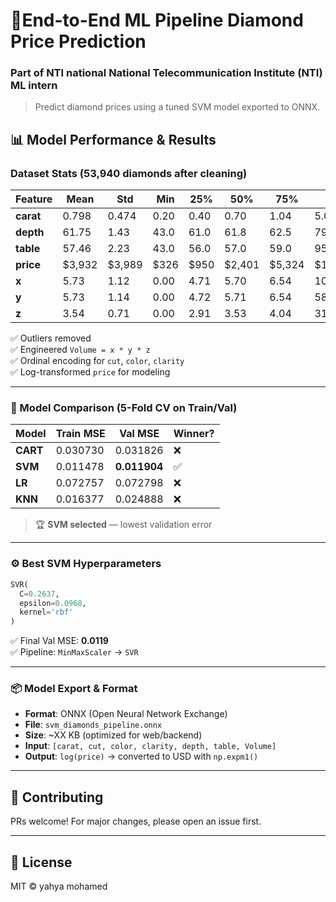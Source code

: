 # 💎End-to-End ML Pipeline Diamond Price Prediction 
### Part of NTI national National Telecommunication Institute (NTI) ML intern
> Predict diamond prices using a tuned SVM model exported to ONNX.

## 📊 Model Performance & Results

### Dataset Stats (53,940 diamonds after cleaning)

| Feature | Mean | Std | Min | 25% | 50% | 75% | Max |
|---------|------|-----|-----|-----|-----|-----|-----|
| **carat** | 0.798 | 0.474 | 0.20 | 0.40 | 0.70 | 1.04 | 5.01 |
| **depth** | 61.75 | 1.43 | 43.0 | 61.0 | 61.8 | 62.5 | 79.0 |
| **table** | 57.46 | 2.23 | 43.0 | 56.0 | 57.0 | 59.0 | 95.0 |
| **price** | $3,932 | $3,989 | $326 | $950 | $2,401 | $5,324 | $18,823 |
| **x** | 5.73 | 1.12 | 0.00 | 4.71 | 5.70 | 6.54 | 10.74 |
| **y** | 5.73 | 1.14 | 0.00 | 4.72 | 5.71 | 6.54 | 58.90 |
| **z** | 3.54 | 0.71 | 0.00 | 2.91 | 3.53 | 4.04 | 31.80 |

✅ Outliers removed  
✅ Engineered `Volume = x * y * z`  
✅ Ordinal encoding for `cut`, `color`, `clarity`  
✅ Log-transformed `price` for modeling

---

### 🧪 Model Comparison (5-Fold CV on Train/Val)

| Model | Train MSE | Val MSE | Winner? |
|-------|-----------|---------|---------|
| **CART** | 0.030730 | 0.031826 | ❌ |
| **SVM**  | 0.011478 | **0.011904** | ✅ |
| **LR**   | 0.072757 | 0.072798 | ❌ |
| **KNN**  | 0.016377 | 0.024888 | ❌ |

> 🏆 **SVM selected** — lowest validation error

---

### ⚙️ Best SVM Hyperparameters

```python
SVR(
  C=0.2637,
  epsilon=0.0968,
  kernel='rbf'
)
```

✅ Final Val MSE: **0.0119**  
✅ Pipeline: `MinMaxScaler` → `SVR`

---

### 📦 Model Export & Format

- **Format**: ONNX (Open Neural Network Exchange)
- **File**: `svm_diamonds_pipeline.onnx`
- **Size**: ~XX KB (optimized for web/backend)
- **Input**: `[carat, cut, color, clarity, depth, table, Volume]`
- **Output**: `log(price)` → converted to USD with `np.expm1()`

---


## 🤝 Contributing

PRs welcome! For major changes, please open an issue first.

---

## 📄 License

MIT © yahya mohamed



